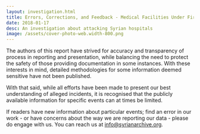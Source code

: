 ```yaml
---
layout: investigation.html
title: Errors, Corrections, and Feedback - Medical Facilities Under Fire
date: 2018-01-17
desc: An investigation about attacking Syrian hospitals
image: /assets/cover-photo-web.width-800.png
---
```


The authors of this report have strived for accuracy and transparency of process in reporting and presentation, while balancing the need to protect the safety of those providing documentation in some instances. With these interests in mind, detailed methodologies for some information deemed sensitive have not been published.

With that said, while all efforts have been made to present our best understanding of alleged incidents, it is recognised that the publicly available information for specific events can at times be limited.

If readers have new information about particular events; find an error in our work - or have concerns about the way we are reporting our data - please do engage with us. You can reach us at info@syrianarchive.org.
